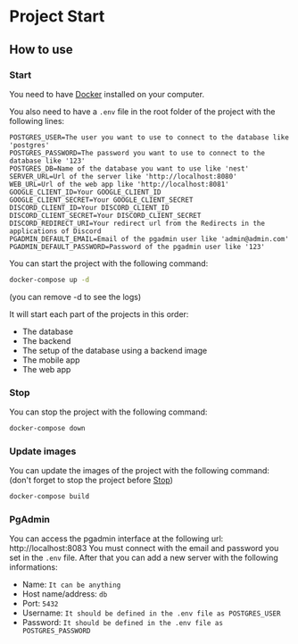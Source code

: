 # Project Start
## How to use
### Start

You need to have [Docker](https://www.docker.com/) installed on your computer.

You also need to have a `.env` file in the root folder of the project with the following lines:

```env
POSTGRES_USER=The user you want to use to connect to the database like 'postgres'
POSTGRES_PASSWORD=The password you want to use to connect to the database like '123'
POSTGRES_DB=Name of the database you want to use like 'nest'
SERVER_URL=Url of the server like 'http://localhost:8080'
WEB_URL=Url of the web app like 'http://localhost:8081'
GOOGLE_CLIENT_ID=Your GOOGLE_CLIENT_ID
GOOGLE_CLIENT_SECRET=Your GOOGLE_CLIENT_SECRET
DISCORD_CLIENT_ID=Your DISCORD_CLIENT_ID
DISCORD_CLIENT_SECRET=Your DISCORD_CLIENT_SECRET
DISCORD_REDIRECT_URI=Your redirect url from the Redirects in the applications of Discord
PGADMIN_DEFAULT_EMAIL=Email of the pgadmin user like 'admin@admin.com'
PGADMIN_DEFAULT_PASSWORD=Password of the pgadmin user like '123'

```

You can start the project with the following command:

```bash
docker-compose up -d
```
(you can remove -d to see the logs)

It will start each part of the projects in this order:
- The database
- The backend
- The setup of the database using a backend image
- The mobile app
- The web app

### Stop

You can stop the project with the following command:

```bash
docker-compose down
```

### Update images

You can update the images of the project with the following command:
(don't forget to stop the project before [Stop](#stop))

```bash
docker-compose build
```

### PgAdmin

You can access the pgadmin interface at the following url: http://localhost:8083
You must connect with the email and password you set in the `.env` file.
After that you can add a new server with the following informations:
- Name: `It can be anything`
- Host name/address: `db`
- Port: `5432`
- Username: `It should be defined in the .env file as POSTGRES_USER`
- Password: `It should be defined in the .env file as POSTGRES_PASSWORD`
